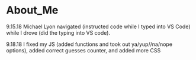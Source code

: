 # About_Me

9.15.18 Michael Lyon navigated (instructed code while I typed into VS Code) while I drove (did the typing into VS code).

9.18.18 I fixed my JS (added functions and took out ya/yup//na/nope options), added correct guesses counter, and added more CSS